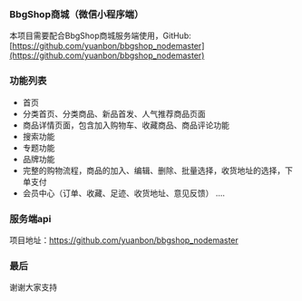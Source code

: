﻿### BbgShop商城（微信小程序端）

本项目需要配合BbgShop商城服务端使用，GitHub: [https://github.com/yuanbon/bbgshop_nodemaster](https://github.com/yuanbon/bbgshop_nodemaster)

### 功能列表
+ 首页
+ 分类首页、分类商品、新品首发、人气推荐商品页面
+ 商品详情页面，包含加入购物车、收藏商品、商品评论功能
+ 搜索功能
+ 专题功能
+ 品牌功能
+ 完整的购物流程，商品的加入、编辑、删除、批量选择，收货地址的选择，下单支付
+ 会员中心（订单、收藏、足迹、收货地址、意见反馈）
....


### 服务端api
项目地址：https://github.com/yuanbon/bbgshop_nodemaster

### 最后
谢谢大家支持
